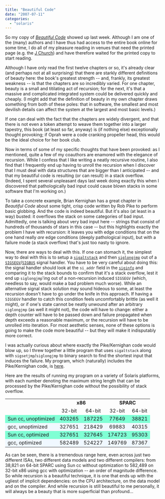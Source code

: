 ```yaml
---
title: "Beautiful Code"
date: "2007-07-11"
categories: 
  - "solaris"
---
```


So my copy of _[Beautiful Code](http://www.oreilly.com/catalog/9780596510046/)_ showed up last week. Although I am one of the (many) authors and I have thus had access to the entire book online for some time, I do all of my pleasure reading in venues that need the printed page (e.g. the [J Church](http://en.wikipedia.org/wiki/J_Church)) and have therefore waited for the printed copy to start reading.

Although I have only read the first twelve chapters or so, it's already clear (and perhaps not at all surprising) that there are starkly different definitions of beauty here: the book's greatest strength -- and, frankly, its greatest weakness -- is that the chapters are so incredibly varied. For one chapter, beauty is a small and titilating act of recursion; for the next, it's that a massive and complicated integrated system could be delivered quickly and cheaply. (I might add that the definition of beauty in my own chapter draws something from both of these poles: that in software, the smallest and most devilish details can affect the system at the largest and most basic levels.)

If one can deal with the fact that the chapters are widely divergent, and that there is not even a token attempt to weave them together into a larger tapestry, this book (at least so far, anyway) is (if nothing else) exceptionally thought provoking; if Oprah were a code cranking propeller head, this would be the ideal choice for her book club.

Now in terms of some of my specific thoughts that have been provoked: as I mentioned, quite a few of my coauthors are enamored with the elegance of recursion. While I confess that I like writing a neatly recursive routine, I also find that I frequently end up having to unroll the recursion when I discover that I must deal with data structures that are bigger than I anticipated -- and that my beautiful code is resulting (or can result) in a stack overflow. (Indeed, I spent several unpleasant days last week doing exactly this when I discovered that pathologically bad input could cause blown stacks in some software that I'm working on.)

To take a concrete example, Brian Kernighan has a great chapter in _Beautiful Code_ about some tight, crisp code written by Rob Pike to perform basic globbing. And the code is indeed beautiful. But it's also (at least in a way) busted: it overflows the stack on some categories of bad input. Admittedly, one is talking about very bad input here -- strings that consist of hundreds of thousands of stars in this case -- but this highlights exactly the problem I have with recursion: it leaves you with edge conditions that on the one hand really _are_ edge conditions (deeply pathological input), but with a failure mode (a stack overflow) that's just too nasty to ignore.

Now, there are ways to deal with this. If one can stomach it, the simplest way to deal with this is to setup a [`sigaltstack`](http://www.opengroup.org/onlinepubs/000095399/functions/sigaltstack.html) and then [`siglongjmp`](http://www.opengroup.org/pubs/online/7908799/xsh/siglongjmp.html) out of a [`SIGSEGV`](http://en.wikipedia.org/wiki/SIGSEGV)/[`SIGBUS`](http://en.wikipedia.org/wiki/SIGBUS) signal handler. You have to be very careful about doing this: the signal handler should look at the `si_addr` field in the [`siginfo`](http://www.opengroup.org/onlinepubs/009695399/basedefs/signal.h.html) and comparing it to the stack bounds to confirm that it's a stack overflow, lest it end up `siglongjmp`'ing out of a non-recursion induced `SIGSEGV` (which, needless to say, would make a bad problem much worse). While an alternative signal stack solution may sound hideous to some, at least the recursion doesn't have to go under the knife in this approach. If having a `SIGSEGV` handler to catch this condition feels uncomfortably brittle (as well it might), or if one's state cannot be neatly unwound after an arbitrary `siglongjmp` (as well it might not), the code will have to change: either a depth counter will have to be passed down and failure propagated when depth exceeds a reasonable maximum, or the recursion will have to be unrolled into iteration. For most aesthetic senses, none of these options is going to make the code more beautiful -- but they will make it indisputably more correct.

I was actually curious about where exactly the Pike/Kernighan code would blow up, so I threw together a little program that uses `sigaltstack` along with `sigsetjmp`/`siglongjmp` to binary search to find the shortest input that induces the failure. My program, which (naturally) includes the Pike/Kernighan code, is [here](http://dtrace.org/resources/bmc/overflow.c).

Here are the results of running my program on a variety of Solaris platforms, with each number denoting the maximum string length that can be processed by the Pike/Kernighan code without the possibility of stack overflow.

<table cellpadding="5" width="100%"><tbody><tr><td></td><td colspan="2" align="center"><strong>x86</strong></td><td colspan="2" align="center"><strong>SPARC</strong></td></tr><tr><td></td><td align="center">32-bit</td><td align="center">64-bit</td><td align="center">32-bit</td><td align="center">64-bit</td></tr><tr bgcolor="aquamarine"><td align="left">Sun cc, unoptimized</td><td align="center">403265</td><td align="center">187225</td><td align="center">77649</td><td align="center">38821</td></tr><tr bgcolor="aliceblue"><td align="left">gcc, unoptimized</td><td align="center">327651</td><td align="center">218429</td><td align="center">69883</td><td align="center">40315</td></tr><tr bgcolor="aquamarine"><td align="left">Sun cc, optimized</td><td align="center">327651</td><td align="center">327645</td><td align="center">174723</td><td align="center">95303</td></tr><tr bgcolor="aliceblue"><td align="left">gcc, optimized</td><td align="center">582489</td><td align="center">524227</td><td align="center">149769</td><td align="center">87367</td></tr></tbody></table>

As can be seen, there is a tremendous range here, even across just two different ISAs, two different data models and two different compilers: from 38,821 on 64-bit SPARC using Sun cc without optimization to 582,489 on 32-bit x86 using gcc with optimization -- an order of magnitude difference. So while recursion is a beautiful technique, it is one that ends up with the ugliest of implicit dependencies: on the CPU architecture, on the data model and on the compiler. And while recursion is still beautiful to me personally, it will always be a beauty that is more superficial than profound...
